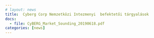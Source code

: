 ```yaml
---
# layout: news
title:  Cyberg Corp Nemzetközi Intezmenyi  befektetői tárgyalások
docs:
  - file: CyBERG_Market_Sounding_20190618.pdf
categories: [news]
---
```

